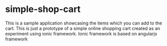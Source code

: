 # simple-shop-cart
This is a sample application showcasing the items which you can add to the cart. This is just a prototype of a simple online shopping cart created as an experiment using ionic framework. 
Ionic framework is based on angularjs framework
